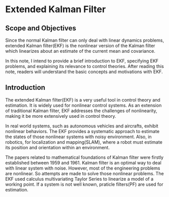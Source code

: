 # Extended Kalman Filter

## Scope and Objectives
Since the normal Kalman filter can only deal with linear dynamics problems, extended Kalman filter(EKF) is the nonlinear version of the Kalman filter which linearizes about an estimate of the current mean and covariance. 

In this note, I intend to provide a brief introduction to EKF, specifying EKF problems, and explaining its relevance to control theories. After reading this note, readers will understand the basic concepts and motivations with EKF.  

## Introduction
The extended Kalman filter(EKF) is a very useful tool in control theory and estimation. It is widely used for nonlinear control systems. As an extension of traditional Kalman filter, EKF addresses the challenges of nonlinearity, making it be more extensively used in control theory. 

In real world systems, such as autonomous vehicles and aircrafts, exhibit nonlinear behaviors. The EKF provides a systematic approach to estimate the states of those nonlinear systems with noisy environment. Also, in robotics, for localization and mapping(SLAM), where a robot must estimate its position and orientation within an environment. 

The papers related to mathematical foundations of Kalman filter were firstly established between 1959 and 1961. Kalman filter is an optimal way to deal with linear system with noise. However, most of the engineering problems are nonlinear. So attempts are made to solve those nonlinear problems. The EKF used calculus multivariating Taylor Series to linearize a model of a working point. If a system is not well known, praticle filters(PF) are used for estimation. 


